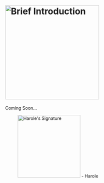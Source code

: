 # <a href="#"><picture><source media="(prefers-color-scheme: light)" srcset="https://user-images.githubusercontent.com/47141290/194382227-c7fb8de4-aaf3-44d4-b264-bc43fa9d7cb9.svg"><source media="(prefers-color-scheme: dark)" srcset="https://user-images.githubusercontent.com/47141290/194382224-20e716c0-17a3-45e6-b715-90ea00e70e30.svg"><img alt="Brief Introduction" title="Brief Introduction" width="300" src="https://user-images.githubusercontent.com/47141290/194379434-3cbe6917-de61-4d35-b9ac-69fe23cede3f.svg"></picture></a>
Coming Soon...
<figure title="Harole's Signature">
<img alt="Harole's Signature" title="Harole's Signature" width="200" src="https://user-images.githubusercontent.com/47141290/194127671-1d720896-257f-4ee0-b13e-d086d6909b26.svg">
<span>- Harole</span>
</figure>

